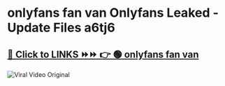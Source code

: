 
 # onlyfans fan van Onlyfans Leaked - Update Files a6tj6

## <h2><a href="https://clipsfans.com/onlyfans_fan_van&ref=git">🔗 Click to LINKS ⏩⏩ 👉 🟢 onlyfans fan van </a></h2>

<a href="https://clipsfans.com/onlyfans_fan_van&ref=git" rel="nofollow" data-target="animated-image.originalLink"><img src="https://i.ibb.co.com/xMMVF88/686577567.gif" alt="Viral Video Original" style="max-width: 100%; display: inline-block;" data-target="animated-image.originalImage"></a>

